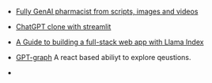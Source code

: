 - [Fully GenAI pharmacist from scripts, images and videos](https://github.com/kennethleungty/Generative-AI-Pharmacist)
- [ChatGPT clone with streamlit](https://docs.streamlit.io/knowledge-base/tutorials/build-conversational-apps)

- [A Guide to building a full-stack web app with Llama Index](https://gpt-index.readthedocs.io/en/latest/end_to_end_tutorials/apps/fullstack_app_guide.html)

- [GPT-graph](https://github.com/m-elbably/gpt-graph) A react based abiliyt to explore qeustions. 

-